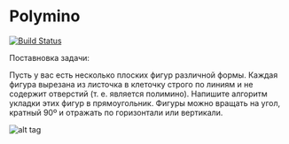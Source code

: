 # Polymino
[![Build Status](https://travis-ci.org/BMSTU732/Polymino.svg?branch=master)](https://travis-ci.org/BMSTU732/Polymino)


Поставновка задачи:

Пусть у вас есть несколько плоских фигур различной формы. Каждая
фигура вырезана из листочка в клеточку строго по линиям и не содержит
отверстий (т. е. является полимино). Напишите алгоритм укладки этих
фигур в прямоугольник. Фигуры можно вращать на угол, кратный 90º и
отражать по горизонтали или вертикали.

![alt tag](https://octodex.github.com/images/nyantocat.gif)
